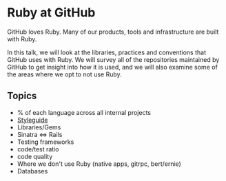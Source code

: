 # Ruby at GitHub

GitHub loves Ruby. Many of our products, tools and infrastructure are built with Ruby.

In this talk, we will look at the libraries, practices and conventions that GitHub uses with Ruby. We will survey all of the repositories maintained by GitHub to get insight into how it is used, and we will also examine some of the areas where we opt to not use Ruby.

## Topics

* % of each language across all internal projects
* [Styleguide](https://github.com/styleguide/ruby)
* Libraries/Gems
* Sinatra <=> Rails
* Testing frameworks
* code/test ratio
* code quality
* Where we don't use Ruby (native apps, gitrpc, bert/ernie)
* Databases
